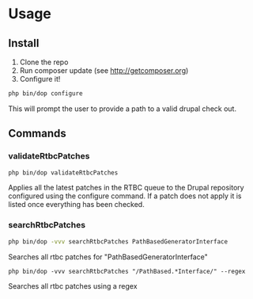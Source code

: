 # Usage

## Install
1. Clone the repo
2. Run composer update (see <http://getcomposer.org>)
3. Configure it!

```bash
php bin/dop configure
```
This will prompt the user to provide a path to a valid drupal check out.

## Commands

### validateRtbcPatches

```bash
php bin/dop validateRtbcPatches
```
Applies all the latest patches in the RTBC queue to the Drupal repository configured using the configure command. If a patch does not apply it is listed once everything has been checked.

### searchRtbcPatches

```bash
php bin/dop -vvv searchRtbcPatches PathBasedGeneratorInterface
```
Searches all rtbc patches for "PathBasedGeneratorInterface"


```
php bin/dop -vvv searchRtbcPatches "/PathBased.*Interface/" --regex
```
Searches all rtbc patches using a regex
